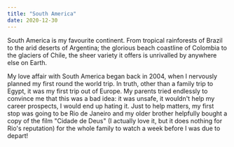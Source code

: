 ```yaml
---
title: "South America"
date: 2020-12-30
---
```


South America is my favourite continent. From tropical rainforests of Brazil to the arid deserts of Argentina; the glorious beach coastline of Colombia to the glaciers of Chile, the sheer variety it offers is unrivalled by anywhere else on Earth.

My love affair with South America began back in 2004, when I nervously planned my first round the world trip. In truth, other than a family trip to Egypt, it was my first trip out of Europe. My parents tried endlessly to convince me that this was a bad idea: it was unsafe, it wouldn't help my career prospects, I would end up hating it. Just to help matters, my first stop was going to be Rio de Janeiro and my older brother helpfully bought a copy of the film "Cidade de Deus" (I actually love it, but it does nothing for Rio's reputation) for the whole family to watch a week before I was due to depart! 
